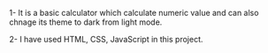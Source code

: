 1- It is a basic calculator which calculate numeric value and can also chnage its theme to dark from light mode.

2- I have used HTML, CSS, JavaScript in this project.
